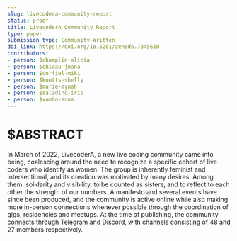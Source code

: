 ```yaml
---
slug: livecodera-community-report
status: proof
title: LivecoderA Community Report
type: paper
submission_type: Community-Written
doi_link: https://doi.org/10.5281/zenodo.7845610
contributors:
- person: $champlin-alicia
- person: $chicau-joana
- person: $corfiel-miki
- person: $knotts-shelly
- person: $marie-mynah
- person: $saladino-iris
- person: $xambo-anna
---
```


# $ABSTRACT

In March of 2022, LivecoderA, a new live coding community came into
being, coalescing around the need to recognize a specific cohort of live
coders who identify as women. The group is inherently feminist and
intersectional, and its creation was motivated by many desires. Among
them: solidarity and visibility, to be counted as sisters, and to
reflect to each other the strength of our numbers. A manifesto and
several events have since been produced, and the community is active
online while also making more in-person connections whenever possible
through the coordination of gigs, residencies and meetups. At the time
of publishing, the community connects through Telegram and Discord, with
channels consisting of 48 and 27 members respectively.
